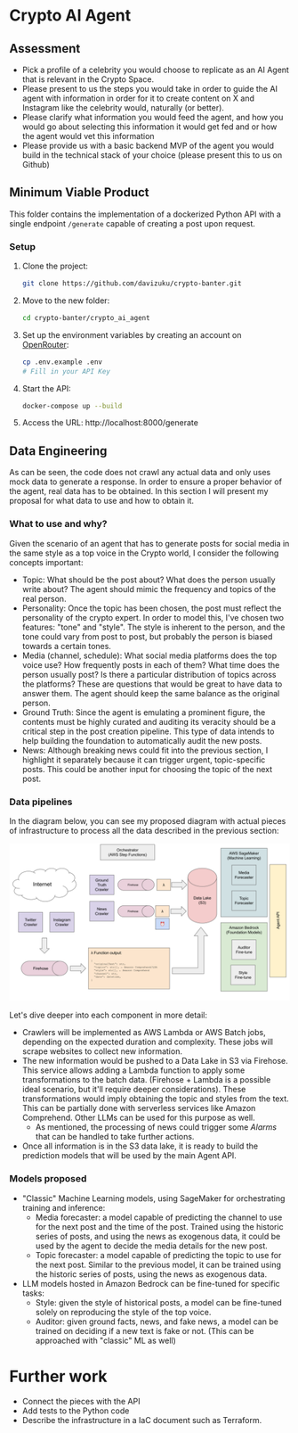# Crypto AI Agent

## Assessment

* Pick a profile of a celebrity you would choose to replicate as an AI Agent that is relevant in the
Crypto Space.
* Please present to us the steps you would take in order to guide the AI agent with information in order
for it to create content on X and Instagram like the celebrity would, naturally (or better).
* Please clarify what information you would feed the agent, and how you would go about selecting this
information it would get fed and or how the agent would vet this information
* Please provide us with a basic backend MVP of the agent you would build in the technical stack of
your choice (please present this to us on Github)

## Minimum Viable Product

This folder contains the implementation of a dockerized Python API with a single endpoint `/generate` capable of creating a post upon request.

### Setup

1. Clone the project:
    ```bash
    git clone https://github.com/davizuku/crypto-banter.git
    ```
2. Move to the new folder:
    ```bash
    cd crypto-banter/crypto_ai_agent
    ```
3. Set up the environment variables by creating an account on [OpenRouter](https://openrouter.ai/docs/quickstart):
    ```bash
    cp .env.example .env
    # Fill in your API Key
    ```
4. Start the API:
    ```bash
    docker-compose up --build
    ```
5. Access the URL: http://localhost:8000/generate

## Data Engineering

As can be seen, the code does not crawl any actual data and only uses mock data to generate a response. In order to ensure a proper behavior of the agent, real data has to be obtained. In this section I will present my proposal for what data to use and how to obtain it.

### What to use and why?

Given the scenario of an agent that has to generate posts for social media in the same style as a top voice in the Crypto world, I consider the following concepts important:
- Topic: What should be the post about? What does the person usually write about? The agent should mimic the frequency and topics of the real person.
- Personality: Once the topic has been chosen, the post must reflect the personality of the crypto expert. In order to model this, I've chosen two features: "tone" and "style". The style is inherent to the person, and the tone could vary from post to post, but probably the person is biased towards a certain tones.
- Media (channel, schedule): What social media platforms does the top voice use? How frequently posts in each of them? What time does the person usually post? Is there a particular distribution of topics across the platforms? These are questions that would be great to have data to answer them. The agent should keep the same balance as the original person.
- Ground Truth: Since the agent is emulating a prominent figure, the contents must be highly curated and auditing its veracity should be a critical step in the post creation pipeline. This type of data intends to help building the foundation to automatically audit the new posts.
- News: Although breaking news could fit into the previous section, I highlight it separately because it can trigger urgent, topic-specific posts. This could be another input for choosing the topic of the next post.

### Data pipelines

In the diagram below, you can see my proposed diagram with actual pieces of infrastructure to process all the data described in the previous section:

![Data Pipeline](img/data-pipeline.svg)

Let's dive deeper into each component in more detail:
- Crawlers will be implemented as AWS Lambda or AWS Batch jobs, depending on the expected duration and complexity. These jobs will scrape websites to collect new information.
- The new information would be pushed to a Data Lake in S3 via Firehose. This service allows adding a Lambda function to apply some transformations to the batch data. (Firehose + Lambda is a possible ideal scenario, but it'll require deeper considerations). These transformations would imply obtaining the topic and styles from the text. This can be partially done with serverless services like Amazon Comprehend. Other LLMs can be used for this purpose as well.
    - As mentioned, the processing of news could trigger some *Alarms* that can be handled to take further actions.
- Once all information is in the S3 data lake, it is ready to build the prediction models that will be used by the main Agent API.

### Models proposed
- "Classic" Machine Learning models, using SageMaker for orchestrating training and inference:
    - Media forecaster: a model capable of predicting the channel to use for the next post and the time of the post. Trained using the historic series of posts, and using the news as exogenous data, it could be used by the agent to decide the media details for the new post.
    - Topic forecaster: a model capable of predicting the topic to use for the next post. Similar to the previous model, it can be trained using the historic series of posts, using the news as exogenous data.
- LLM models hosted in Amazon Bedrock can be fine-tuned for specific tasks:
    - Style: given the style of historical posts, a model can be fine-tuned solely on reproducing the style of the top voice.
    - Auditor: given ground facts, news, and fake news, a model can be trained on deciding if a new text is fake or not. (This can be approached with "classic" ML as well)

# Further work
- Connect the pieces with the API
- Add tests to the Python code
- Describe the infrastructure in a IaC document such as Terraform.

